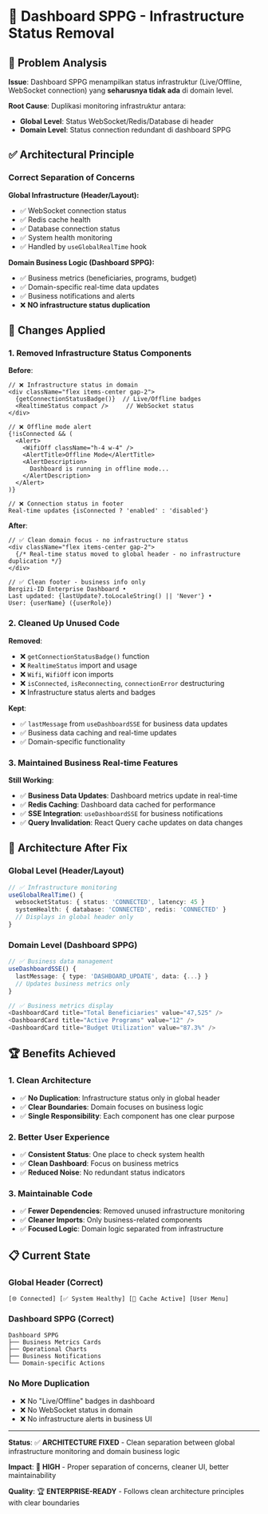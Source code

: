 # 🔧 Dashboard SPPG - Infrastructure Status Removal

## 🎯 **Problem Analysis**

**Issue**: Dashboard SPPG menampilkan status infrastruktur (Live/Offline, WebSocket connection) yang **seharusnya tidak ada** di domain level.

**Root Cause**: Duplikasi monitoring infrastruktur antara:
- **Global Level**: Status WebSocket/Redis/Database di header
- **Domain Level**: Status connection redundant di dashboard SPPG

## ✅ **Architectural Principle**

### **Correct Separation of Concerns**

**Global Infrastructure (Header/Layout):**
- ✅ WebSocket connection status
- ✅ Redis cache health
- ✅ Database connection status
- ✅ System health monitoring
- ✅ Handled by `useGlobalRealTime` hook

**Domain Business Logic (Dashboard SPPG):**
- ✅ Business metrics (beneficiaries, programs, budget)
- ✅ Domain-specific real-time data updates
- ✅ Business notifications and alerts
- ❌ **NO infrastructure status duplication**

## 🔧 **Changes Applied**

### **1. Removed Infrastructure Status Components**

**Before**:
```tsx
// ❌ Infrastructure status in domain
<div className="flex items-center gap-2">
  {getConnectionStatusBadge()}  // Live/Offline badges
  <RealtimeStatus compact />     // WebSocket status
</div>

// ❌ Offline mode alert
{!isConnected && (
  <Alert>
    <WifiOff className="h-4 w-4" />
    <AlertTitle>Offline Mode</AlertTitle>
    <AlertDescription>
      Dashboard is running in offline mode...
    </AlertDescription>
  </Alert>
)}

// ❌ Connection status in footer
Real-time updates {isConnected ? 'enabled' : 'disabled'}
```

**After**:
```tsx
// ✅ Clean domain focus - no infrastructure status
<div className="flex items-center gap-2">
  {/* Real-time status moved to global header - no infrastructure duplication */}
</div>

// ✅ Clean footer - business info only
Bergizi-ID Enterprise Dashboard • 
Last updated: {lastUpdate?.toLocaleString() || 'Never'} •
User: {userName} ({userRole})
```

### **2. Cleaned Up Unused Code**

**Removed**:
- ❌ `getConnectionStatusBadge()` function
- ❌ `RealtimeStatus` import and usage
- ❌ `Wifi`, `WifiOff` icon imports
- ❌ `isConnected`, `isReconnecting`, `connectionError` destructuring
- ❌ Infrastructure status alerts and badges

**Kept**:
- ✅ `lastMessage` from `useDashboardSSE` for business data updates
- ✅ Business data caching and real-time updates
- ✅ Domain-specific functionality

### **3. Maintained Business Real-time Features**

**Still Working**:
- ✅ **Business Data Updates**: Dashboard metrics update in real-time
- ✅ **Redis Caching**: Dashboard data cached for performance
- ✅ **SSE Integration**: `useDashboardSSE` for business notifications
- ✅ **Query Invalidation**: React Query cache updates on data changes

## 🎯 **Architecture After Fix**

### **Global Level (Header/Layout)**
```typescript
// ✅ Infrastructure monitoring
useGlobalRealTime() {
  websocketStatus: { status: 'CONNECTED', latency: 45 }
  systemHealth: { database: 'CONNECTED', redis: 'CONNECTED' }
  // Displays in global header only
}
```

### **Domain Level (Dashboard SPPG)**
```typescript
// ✅ Business data management
useDashboardSSE() {
  lastMessage: { type: 'DASHBOARD_UPDATE', data: {...} }
  // Updates business metrics only
}

// ✅ Business metrics display
<DashboardCard title="Total Beneficiaries" value="47,525" />
<DashboardCard title="Active Programs" value="12" />
<DashboardCard title="Budget Utilization" value="87.3%" />
```

## 🏆 **Benefits Achieved**

### **1. Clean Architecture**
- ✅ **No Duplication**: Infrastructure status only in global header
- ✅ **Clear Boundaries**: Domain focuses on business logic
- ✅ **Single Responsibility**: Each component has one clear purpose

### **2. Better User Experience**
- ✅ **Consistent Status**: One place to check system health
- ✅ **Clean Dashboard**: Focus on business metrics
- ✅ **Reduced Noise**: No redundant status indicators

### **3. Maintainable Code**
- ✅ **Fewer Dependencies**: Removed unused infrastructure monitoring
- ✅ **Cleaner Imports**: Only business-related components
- ✅ **Focused Logic**: Domain logic separated from infrastructure

## 📋 **Current State**

### **Global Header (Correct)**
```
[🌐 Connected] [✅ System Healthy] [🔄 Cache Active] [User Menu]
```

### **Dashboard SPPG (Correct)**
```
Dashboard SPPG
├── Business Metrics Cards
├── Operational Charts  
├── Business Notifications
└── Domain-specific Actions
```

### **No More Duplication**
- ❌ No "Live/Offline" badges in dashboard
- ❌ No WebSocket status in domain
- ❌ No infrastructure alerts in business UI

---

**Status**: ✅ **ARCHITECTURE FIXED** - Clean separation between global infrastructure monitoring and domain business logic

**Impact**: 🎯 **HIGH** - Proper separation of concerns, cleaner UI, better maintainability

**Quality**: 🏆 **ENTERPRISE-READY** - Follows clean architecture principles with clear boundaries